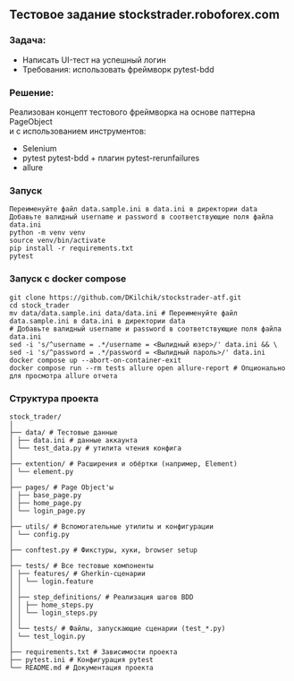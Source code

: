## Тестовое задание stockstrader.roboforex.com

### Задача:
* Написать UI-тест на успешный логин
* Требования: использовать фреймворк pytest-bdd

### Решение:
Реализован концепт тестового фреймворка на основе паттерна PageObject <br>
и с использованием инструментов:
* Selenium
* pytest pytest-bdd + плагин pytest-rerunfailures
* allure

### Запуск 
```
Переименуйте файл data.sample.ini в data.ini в директории data
Добавьте валидный username и password в соответствующие поля файла data.ini
python -m venv venv
source venv/bin/activate
pip install -r requirements.txt
pytest
```

### Запуск c docker compose
```
git clone https://github.com/DKilchik/stockstrader-atf.git
cd stock_trader
mv data/data.sample.ini data/data.ini # Переименуйте файл data.sample.ini в data.ini в директории data
# Добавьте валидный username и password в соответствующие поля файла data.ini
sed -i 's/^username = .*/username = <Вылидный юзер>/' data.ini && \
sed -i 's/^password = .*/password = <Вылидный пароль>/' data.ini
docker compose up --abort-on-container-exit
docker compose run --rm tests allure open allure-report # Опционально для просмотра allure отчета
```

### Структура проекта

```commandline
stock_trader/
│
├── data/ # Тестовые данные
│ ├── data.ini # данные аккаунта
│ └── test_data.py # утилита чтения конфига
│
├── extention/ # Расширения и обёртки (например, Element)
│ └── element.py
│
├── pages/ # Page Object'ы
│ ├── base_page.py
│ ├── home_page.py
│ └── login_page.py
│
├── utils/ # Вспомогательные утилиты и конфигурации
│ └── config.py
│
├── conftest.py # Фикстуры, хуки, browser setup
│
├── tests/ # Все тестовые компоненты
│ ├── features/ # Gherkin-сценарии
│ │ └── login.feature
│ │
│ ├── step_definitions/ # Реализация шагов BDD
│ │ ├── home_steps.py
│ │ └── login_steps.py
│ │
│ └── tests/ # Файлы, запускающие сценарии (test_*.py)
│ └── test_login.py
│
├── requirements.txt # Зависимости проекта
├── pytest.ini # Конфигурация pytest
└── README.md # Документация проекта
```